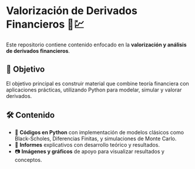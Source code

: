 # Valorización de Derivados Financieros 🧮💹

Este repositorio contiene contenido enfocado en la **valorización y análisis de derivados financieros**.

## 📘 Objetivo

El objetivo principal es construir material que combine teoría financiera con aplicaciones prácticas, utilizando Python para modelar, simular y valorar derivados.

## 🛠 Contenido

- 📓 **Códigos en Python** con implementación de modelos clásicos como Black-Scholes, Diferencias Finitas, y simulaciones de Monte Carlo.
- 📝 **Informes** explicativos con desarrollo teórico y resultados.
- 📷 **Imágenes y gráficos** de apoyo para visualizar resultados y conceptos.
